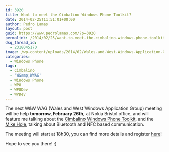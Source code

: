 ```yaml
---
id: 3920
title: Want to meet the Cimbalino Windows Phone Toolkit?
date: 2014-02-25T11:51:01+00:00
author: Pedro Lamas
layout: post
guid: https://www.pedrolamas.com/?p=3920
permalink: /2014/02/25/want-to-meet-the-cimbalino-windows-phone-toolkit/
dsq_thread_id:
  - 2318045170
image: /wp-content/uploads/2014/02/Wales-and-West-Windows-Application-Group.png
categories:
  - Windows Phone
tags:
  - Cimbalino
  - 'W&amp;WWAG'
  - Windows Phone
  - WP8
  - WP8Dev
  - WPDev
---
```

The next W&W WAG (Wales and West Windows Application Group) meeting will be help **tomorrow, February 26th**, at Nokia Bristol office, and will feature me talking about the [Cimbalino Windows Phone Toolkit](http://cimbalino.org), and the [Mike Hole](http://mikehole.com/), talking about Bluetooth and NFC based communication.

The meeting will start at 18h30, you can find more details and register [here](http://www.meetup.com/Wales-and-West-Windows-Applications-Group/events/162683312/)!

Hope to see you there! :)